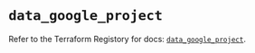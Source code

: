 # `data_google_project`

Refer to the Terraform Registory for docs: [`data_google_project`](https://registry.terraform.io/providers/hashicorp/google/4.72.1/docs/data-sources/project).
